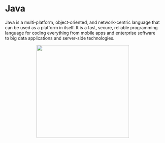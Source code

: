 # Java
Java is a multi-platform, object-oriented, and network-centric language that can be used as a platform in itself. It is a fast, secure, reliable programming language for coding everything from mobile apps and enterprise software to big data applications and server-side technologies.

<p align="center">
<img src="https://user-images.githubusercontent.com/127482974/224267885-13a1b29d-8413-4a0d-bdd1-eb2d06b7e08c.png" width="300" height="auto">
</p>
